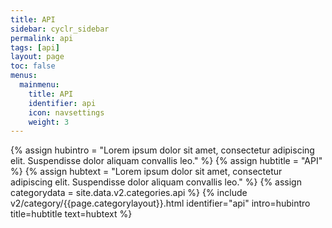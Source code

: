 ```yaml
---
title: API
sidebar: cyclr_sidebar
permalink: api
tags: [api]
layout: page
toc: false
menus:
  mainmenu:
    title: API
    identifier: api
    icon: navsettings
    weight: 3
---
```

{% assign hubintro = "Lorem ipsum dolor sit amet, consectetur adipiscing elit. Suspendisse dolor aliquam convallis leo." %}
{% assign hubtitle = "API" %}
{% assign hubtext = "Lorem ipsum dolor sit amet, consectetur adipiscing elit. Suspendisse dolor aliquam convallis leo." %}
{% assign categorydata = site.data.v2.categories.api %}
{% include v2/category/{{page.categorylayout}}.html identifier="api" intro=hubintro title=hubtitle text=hubtext %}
